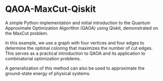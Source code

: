 # QAOA-MaxCut-Qiskit

A simple Python implementation and initial introduction to the Quantum Approximate Optimization Algorithm (QAOA) using Qiskit, demonstrated on the MaxCut problem.

In this example, we use a graph with four vertices and four edges to determine the optimal coloring that maximizes the number of cut edges. This serves as a practical introduction to QAOA and its application to combinatorial optimization problems. 

A generalization of this method can also be used to approximate the ground-state energy of physical systems.

